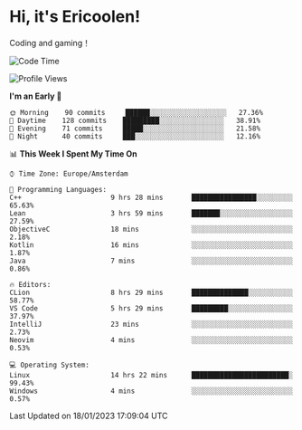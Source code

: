 # Hi, it's Ericoolen!
Coding and gaming！

<!--START_SECTION:waka-->
![Code Time](http://img.shields.io/badge/Code%20Time-627%20hrs%2050%20mins-blue)

![Profile Views](http://img.shields.io/badge/Profile%20Views-0-blue)

**I'm an Early 🐤** 

```text
🌞 Morning    90 commits     ██████░░░░░░░░░░░░░░░░░░░   27.36% 
🌆 Daytime    128 commits    █████████░░░░░░░░░░░░░░░░   38.91% 
🌃 Evening    71 commits     █████░░░░░░░░░░░░░░░░░░░░   21.58% 
🌙 Night      40 commits     ███░░░░░░░░░░░░░░░░░░░░░░   12.16%

```


📊 **This Week I Spent My Time On** 

```text
⌚︎ Time Zone: Europe/Amsterdam

💬 Programming Languages: 
C++                      9 hrs 28 mins       ████████████████░░░░░░░░░   65.63% 
Lean                     3 hrs 59 mins       ███████░░░░░░░░░░░░░░░░░░   27.59% 
ObjectiveC               18 mins             ░░░░░░░░░░░░░░░░░░░░░░░░░   2.18% 
Kotlin                   16 mins             ░░░░░░░░░░░░░░░░░░░░░░░░░   1.87% 
Java                     7 mins              ░░░░░░░░░░░░░░░░░░░░░░░░░   0.86%

🔥 Editors: 
CLion                    8 hrs 29 mins       ██████████████░░░░░░░░░░░   58.77% 
VS Code                  5 hrs 29 mins       █████████░░░░░░░░░░░░░░░░   37.97% 
IntelliJ                 23 mins             ░░░░░░░░░░░░░░░░░░░░░░░░░   2.73% 
Neovim                   4 mins              ░░░░░░░░░░░░░░░░░░░░░░░░░   0.53%

💻 Operating System: 
Linux                    14 hrs 22 mins      ████████████████████████░   99.43% 
Windows                  4 mins              ░░░░░░░░░░░░░░░░░░░░░░░░░   0.57%

```


 Last Updated on 18/01/2023 17:09:04 UTC
<!--END_SECTION:waka-->

